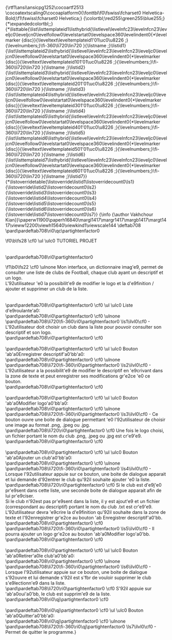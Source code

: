 {\rtf1\ansi\ansicpg1252\cocoartf2513
\cocoatextscaling0\cocoaplatform0{\fonttbl\f0\fswiss\fcharset0 Helvetica-Bold;\f1\fswiss\fcharset0 Helvetica;}
{\colortbl;\red255\green255\blue255;}
{\*\expandedcolortbl;;}
{\*\listtable{\list\listtemplateid1\listhybrid{\listlevel\levelnfc23\levelnfcn23\leveljc0\leveljcn0\levelfollow0\levelstartat0\levelspace360\levelindent0{\*\levelmarker \{disc\}}{\leveltext\leveltemplateid1\'01\uc0\u8226 ;}{\levelnumbers;}\fi-360\li720\lin720 }{\listname ;}\listid1}
{\list\listtemplateid2\listhybrid{\listlevel\levelnfc23\levelnfcn23\leveljc0\leveljcn0\levelfollow0\levelstartat0\levelspace360\levelindent0{\*\levelmarker \{disc\}}{\leveltext\leveltemplateid101\'01\uc0\u8226 ;}{\levelnumbers;}\fi-360\li720\lin720 }{\listname ;}\listid2}
{\list\listtemplateid3\listhybrid{\listlevel\levelnfc23\levelnfcn23\leveljc0\leveljcn0\levelfollow0\levelstartat0\levelspace360\levelindent0{\*\levelmarker \{disc\}}{\leveltext\leveltemplateid201\'01\uc0\u8226 ;}{\levelnumbers;}\fi-360\li720\lin720 }{\listname ;}\listid3}
{\list\listtemplateid4\listhybrid{\listlevel\levelnfc23\levelnfcn23\leveljc0\leveljcn0\levelfollow0\levelstartat0\levelspace360\levelindent0{\*\levelmarker \{disc\}}{\leveltext\leveltemplateid301\'01\uc0\u8226 ;}{\levelnumbers;}\fi-360\li720\lin720 }{\listname ;}\listid4}
{\list\listtemplateid5\listhybrid{\listlevel\levelnfc23\levelnfcn23\leveljc0\leveljcn0\levelfollow0\levelstartat0\levelspace360\levelindent0{\*\levelmarker \{disc\}}{\leveltext\leveltemplateid401\'01\uc0\u8226 ;}{\levelnumbers;}\fi-360\li720\lin720 }{\listname ;}\listid5}
{\list\listtemplateid6\listhybrid{\listlevel\levelnfc23\levelnfcn23\leveljc0\leveljcn0\levelfollow0\levelstartat0\levelspace360\levelindent0{\*\levelmarker \{disc\}}{\leveltext\leveltemplateid501\'01\uc0\u8226 ;}{\levelnumbers;}\fi-360\li720\lin720 }{\listname ;}\listid6}
{\list\listtemplateid7\listhybrid{\listlevel\levelnfc23\levelnfcn23\leveljc0\leveljcn0\levelfollow0\levelstartat0\levelspace360\levelindent0{\*\levelmarker \{disc\}}{\leveltext\leveltemplateid601\'01\uc0\u8226 ;}{\levelnumbers;}\fi-360\li720\lin720 }{\listname ;}\listid7}}
{\*\listoverridetable{\listoverride\listid1\listoverridecount0\ls1}{\listoverride\listid2\listoverridecount0\ls2}{\listoverride\listid3\listoverridecount0\ls3}{\listoverride\listid4\listoverridecount0\ls4}{\listoverride\listid5\listoverridecount0\ls5}{\listoverride\listid6\listoverridecount0\ls6}{\listoverride\listid7\listoverridecount0\ls7}}
{\info
{\author Vakhchour Kian}}\paperw11900\paperh16840\margl1417\margr1417\margb1417\margt1417\vieww12200\viewh15640\viewkind1\viewscale144
\deftab708
\pard\pardeftab708\ri0\qc\partightenfactor0

\f0\b\fs28 \cf0 \ul \ulc0 TUTORIEL PROJET \
\
\
\pard\pardeftab708\ri0\partightenfactor0

\f1\b0\fs22 \cf0 \ulnone Mon interface, un dictionnaire imag\'e9, permet de consulter une liste de clubs de Football, chaque club ayant un descriptif et un logo.\
L\'92utilisateur \'e0 la possibilit\'e9 de modifier le logo et la d\'e9finition / ajouter et supprimer un club de la liste.\
\
\
\pard\pardeftab708\ri0\partightenfactor0
\cf0 \ul \ulc0 Liste d\'e9roulante\'a0:\
\pard\pardeftab708\ri0\partightenfactor0
\cf0 \ulnone \
\pard\pardeftab708\li720\fi-360\ri0\partightenfactor0
\ls1\ilvl0\cf0 -	L\'92utilisateur doit choisir un club dans la liste pour pouvoir consulter son descriptif et son logo.\
\pard\pardeftab708\ri0\partightenfactor0
\cf0 \
\
\pard\pardeftab708\ri0\partightenfactor0
\cf0 \ul \ulc0 Bouton \'ab\'a0Enregistrer descriptif\'a0\'bb\'a0: \
\pard\pardeftab708\ri0\partightenfactor0
\cf0 \ulnone \
\pard\pardeftab708\li720\fi-360\ri0\partightenfactor0
\ls2\ilvl0\cf0 -	L\'92utilisateur a la possibilit\'e9 de modifier le descriptif en \'e9crivant dans la zone de texte et peut enregistrer ses modifications gr\'e2ce \'e0 ce bouton.\
\pard\pardeftab708\ri0\partightenfactor0
\cf0 \
\
\pard\pardeftab708\ri0\partightenfactor0
\cf0 \ul \ulc0 Bouton \'ab\'a0Modifier logo\'a0\'bb\'a0: \
\pard\pardeftab708\ri0\partightenfactor0
\cf0 \ulnone \
\pard\pardeftab708\li720\fi-360\ri0\partightenfactor0
\ls3\ilvl0\cf0 -	Ce bouton ouvre une boite de dialogue permettant \'e0 l\'92utilisateur de choisir une image au format .png, .jpeg ou .jpg. \
\pard\pardeftab708\li720\ri0\partightenfactor0
\cf0 Une fois le logo choisi, un fichier portant le nom du club .png, .jpeg ou .jpg est cr\'e9\'e9. \
\pard\pardeftab708\ri0\partightenfactor0
\cf0 \
\
\pard\pardeftab708\ri0\partightenfactor0
\cf0 \ul \ulc0 Bouton \'ab\'a0Ajouter un club\'a0\'bb\'a0: \
\pard\pardeftab708\ri0\partightenfactor0
\cf0 \ulnone \
\pard\pardeftab708\li720\fi-360\ri0\partightenfactor0
\ls4\ilvl0\cf0 -	Lorsque l\'92utilisateur appuie sur ce bouton, une boite de dialogue apparait et lui demande d\'92entrer le club qu\'92il souhaite ajouter \'e0 la liste. \
\pard\pardeftab708\li720\ri0\partightenfactor0
\cf0 Si le club est d\'e9j\'e0 pr\'e9sent dans cette liste, une seconde boite de dialogue apparait afin de lui pr\'e9ciser. \
Si le club n\'92est pas pr\'e9sent dans la liste, il y est ajout\'e9 et un fichier (correspondant au descriptif) portant le nom du club .txt est cr\'e9\'e9. \
L\'92utilisateur devra \'e9crire la d\'e9finition qu\'92il souhaite dans la zone de texte et l\'92enregistrer gr\'e2ce au bouton \'ab Enregistrer descriptif\'a0\'bb.\
\pard\pardeftab708\ri0\partightenfactor0
\cf0 \
\pard\pardeftab708\li720\fi-360\ri0\partightenfactor0
\ls5\ilvl0\cf0 -	Il pourra ajouter un logo gr\'e2ce au bouton \'ab\'a0Modifier logo\'a0\'bb. \
\pard\pardeftab708\ri0\partightenfactor0
\cf0 \
\
\pard\pardeftab708\ri0\partightenfactor0
\cf0 \ul \ulc0 Bouton \'ab\'a0Retirer\'a0le club\'a0\'bb\'a0: \
\pard\pardeftab708\ri0\partightenfactor0
\cf0 \ulnone \
\pard\pardeftab708\li720\fi-360\ri0\partightenfactor0
\ls6\ilvl0\cf0 -	Lorsque l\'92utilisateur appuie sur ce bouton, une boite de dialogue s\'92ouvre et lui demande s\'92il est s\'fbr de vouloir supprimer le club s\'e9lectionn\'e9 dans la liste. \
\pard\pardeftab708\li720\ri0\partightenfactor0
\cf0 S\'92il appuie sur \'ab\'a0oui\'a0\'bb, le club est supprim\'e9 de la liste. \
\pard\pardeftab708\ri0\qj\partightenfactor0
\cf0 \
\
\pard\pardeftab708\ri0\qj\partightenfactor0
\cf0 \ul \ulc0 Bouton \'ab\'a0Quitter\'a0\'bb\'a0:\
\pard\pardeftab708\ri0\qj\partightenfactor0
\cf0 \ulnone \
\pard\pardeftab708\li720\fi-360\ri0\qj\partightenfactor0
\ls7\ilvl0\cf0 -	Permet de quitter le programme.}
